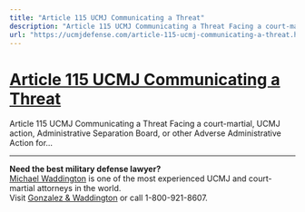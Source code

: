 ```yaml
---
title: "Article 115 UCMJ Communicating a Threat"
description: "Article 115 UCMJ Communicating a Threat Facing a court-martial, UCMJ action, Administrative Separation Board, or other Adverse Administrative Action for..."
url: "https://ucmjdefense.com/article-115-ucmj-communicating-a-threat.html"
---
```


# [Article 115 UCMJ Communicating a Threat](https://ucmjdefense.com/article-115-ucmj-communicating-a-threat.html)

Article 115 UCMJ Communicating a Threat Facing a court-martial, UCMJ action, Administrative Separation Board, or other Adverse Administrative Action for...

---

**Need the best military defense lawyer?**  
[Michael Waddington](https://ucmjdefense.com/attorneys/michael-stewart-waddington-partner.html) is one of the most experienced UCMJ and court-martial attorneys in the world.  
Visit [Gonzalez & Waddington](https://ucmjdefense.com) or call 1-800-921-8607.
